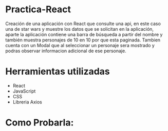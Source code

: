 # Practica-React
Creación de una aplicación con React que consulte una api, en este caso una de star wars y muestre los datos que se solicitan en la aplicación, aparte  la aplicación contiene una barra de búsqueda a partir del nombre y también muestra personajes de 10 en 10 por que esta paginada.
Tambien cuenta con un Modal que al seleccionar un personaje sera mostrado y podras observar informacion adicional de ese personaje.

# Herramientas utilizadas
- React
- JavaScript
- CSS
- Libreria Axios

# Como Probarla:
